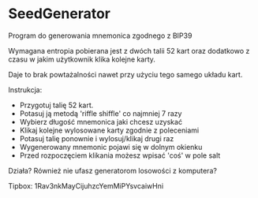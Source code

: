 # SeedGenerator

Program do generowania mnemonica zgodnego z BIP39 

Wymagana entropia pobierana jest z dwóch talii 52 kart oraz dodatkowo z czasu w jakim użytkownik klika kolejne karty. 

Daje to brak powtażalności nawet przy użyciu tego samego układu kart.

Instrukcja:

- Przygotuj talię 52 kart.
- Potasuj ją metodą 'riffle shiffle' co najmniej 7 razy
- Wybierz długość mnemonica jaki chcesz uzyskać
- Klikaj kolejne wylosowane karty zgodnie z poleceniami
- Potasuj talię ponownie i wylosuj/klikaj drugi raz
- Wygenerowany mnemonic pojawi się w dolnym okienku
- Przed rozpoczęciem klikania możesz wpisać 'coś' w pole salt

Działa? Również nie ufasz generatorom losowości z komputera? 

Tipbox: 1Rav3nkMayCijuhzcYemMiPYsvcaiwHni
